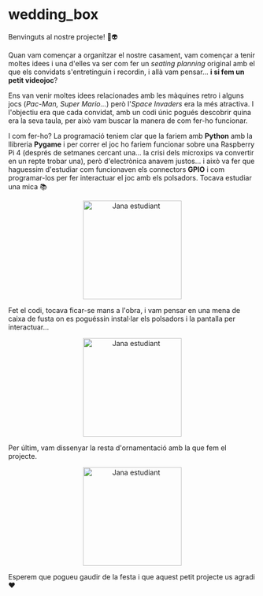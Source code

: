 # wedding_box
Benvinguts al nostre projecte! 🚀👽

Quan vam començar a organitzar el nostre casament, vam començar a tenir moltes idees i una d'elles va ser com fer un *seating planning* original amb el que els convidats s'entretinguin i recordin, i allà vam pensar... **i si fem un petit videojoc**?

Ens van venir moltes idees relacionades amb les màquines retro i alguns jocs (*Pac-Man, Super Mario...*) però l'*Space Invaders* era la més atractiva. I l'objectiu era que cada convidat, amb un codi únic pogués descobrir quina era la seva taula, per això vam buscar la manera de com fer-ho funcionar.

I com fer-ho? La programació teniem clar que la fariem amb **Python** amb la llibreria **Pygame** i per correr el joc ho fariem funcionar sobre una Raspberry Pi 4 (després de setmanes cercant una... la crisi dels microxips va convertir en un repte trobar una), però d'electrònica anavem justos... i això va fer que haguessim d'estudiar com funcionaven els connectors **GPIO** i com programar-los per fer interactuar el joc amb els polsadors. Tocava estudiar una mica 📚

<p align="center">
  <img src="https://i.postimg.cc/Fs4dvJ4m/01.jpg" alt="Jana estudiant" width="200">
</p>

Fet el codi, tocava ficar-se mans a l'obra, i vam pensar en una mena de caixa de fusta on es poguéssin instal·lar els polsadors i la pantalla per interactuar...

<p align="center">
  <img src="https://i.postimg.cc/x1hyKy7H/03.jpg" alt="Jana estudiant" width="200">
</p>

Per últim, vam dissenyar la resta d'ornamentació amb la que fem el projecte.

<p align="center">
  <img src="https://i.postimg.cc/d1LhnzyV/04.jpg" alt="Jana estudiant" width="200">
</p>

Esperem que pogueu gaudir de la festa i que aquest petit projecte us agradi ❤️
